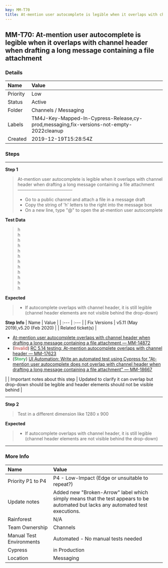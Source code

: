 ```yaml
---
key: MM-T70
title: At-mention user autocomplete is legible when it overlaps with channel header when drafting a long message containing a file attachment
---
```


## MM-T70: At-mention user autocomplete is legible when it overlaps with channel header when drafting a long message containing a file attachment

### Details

| Name     | Value                                                                                   |
| :------- | :-------------------------------------------------------------------------------------- |
| Priority | Low                                                                                     |
| Status   | Active                                                                                  |
| Folder   | Channels / Messaging                                                                    |
| Labels   | TM4J-Key-Mapped-In-Cypress-Release,cy-prod,messaging,fix-versions-not-empty-2022cleanup |
| Created  | 2019-12-19T15:28:54Z                                                                    |

### Steps

<hr/>

**Step 1**

> <article>At-mention user autocomplete is legible when it overlaps with channel header when drafting a long message containing a file attachment<br>–––––––––––––––––––––––––<ul><li>Go to a public channel and attach a file in a message draft</li><li>Copy the string of 'h' letters to the right into the message box</li><li>On a new line, type "@" to open the at-mention user autocomplete</li></ul></article>

**Test Data**

> <article>h<br>h<br>h<br>h<br>h<br>h<br>h<br>h<br>h<br>h<br>h<br>h</article>

**Expected**

> <article><ul><li>If autocomplete overlaps with channel header, it is still legible (channel header elements are not visible behind the drop-down)</li></ul></article>

**Step Info**
| Name | Value |
| :--- | :--- |
| Fix Versions | v5.11 (May 2019),v5.20 (Feb 2020) |
| Related ticket(s) | <ul><li><a href="https://mattermost.atlassian.net/browse/MM-14872">At-mention user autocomplete overlaps with channel header when drafting a long message containing a file attachment — MM-14872</a></li><li>(<span style="color: rgb(184, 49, 47);">Invalid</span>) <a href="https://mattermost.atlassian.net/browse/MM-17623">RC 5.14 testing: At-mention autocomplete overlaps with channel header — MM-17623</a></li><li>(<strong><span style="color: rgb(65, 168, 95);">Story</span></strong>)&nbsp;<a href="https://mattermost.atlassian.net/browse/MM-18667">UI Automation: Write an automated test using Cypress for "At-mention user autocomplete does not overlap with channel header when drafting a long message containing a file attachment" — MM-18667</a></li></ul> |
| Important notes about this step | Updated to clarify it can overlap but drop-down should be legible and header elements should not be visible behind |

<hr/>

**Step 2**

> <article>Test in a different dimension like 1280 x 900</article>

**Expected**

> <article><ul><li>If autocomplete overlaps with channel header, it is still legible (channel header elements are not visible behind the drop-down)</li></ul></article>

<hr/>

### More Info

| Name                     | Value                                                                                                                            |
| :----------------------- | :------------------------------------------------------------------------------------------------------------------------------- |
| Priority P1 to P4        | P4 - Low-Impact (Edge or unsuitable to repeat?)                                                                                  |
| Update notes             | Added new "Broken-Arrow" label which simply means that the test appears to be automated but lacks any automated test executions. |
| Rainforest               | N/A                                                                                                                              |
| Team Ownership           | Channels                                                                                                                         |
| Manual Test Environments | Automated - No manual tests needed                                                                                               |
| Cypress                  | in Production                                                                                                                    |
| Location                 | Messaging                                                                                                                        |
